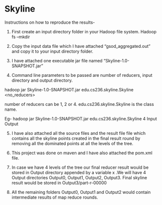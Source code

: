 Skyline
=======

Instructions on how to reproduce the results-

1)	First create an input directory folder in your Hadoop file system.
Hadoop fs  –mkdir <input-dir>
 
2)	Copy the input data file which I have attached “gsod_aggregated.out” and copy it to your input directory folder.

3)	I have attached one executable jar file named “Skyline-1.0-SNAPSHOT.jar”

4)	Command line parameters to be passed are number of reducers, input directory and output directory.

hadoop  jar Skyline-1.0-SNAPSHOT.jar   edu.cs236.skyline.Skyline  <no_reducers>  <Input-dir>  <Output-Dir>

number of reducers can be 1, 2 or 4.
edu.cs236.skyline.Skyline is the class name.

Eg- hadoop  jar  Skyline-1.0-SNAPSHOT.jar   edu.cs236.skyline.Skyline   4  Input   Output

5)	I have also attached all the source files and the result file file which contains all the skyline points created in the final result round by removing all the dominated points at all the levels of the tree.

6)	This project was done on maven and I have also attached the pom.xml file.

7)	In case we have 4 levels of the tree our final reducer result would be stored in Output directory appended by a variable x .We will have 4 Output directories Output0, Output1, Output2, Output3. Final skyline result would be stored in Output3/part-r-00000

8)	All the remaining folders Output0, Output1 and Output2 would contain intermediate results of map reduce rounds.
